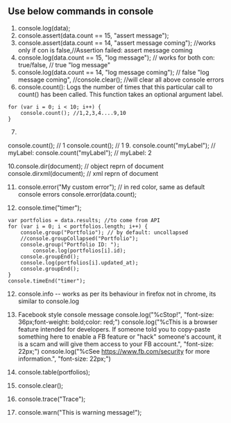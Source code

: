 ## Use below commands in console

1. console.log(data);
2. console.assert(data.count == 15, "assert message");
3. console.assert(data.count == 14, "assert message coming"); //works only if con is false,//Assertion failed: assert message coming
4. console.log(data.count == 15, "log message"); // works for both con: true/false, // true "log message"
5. console.log(data.count == 14, "log message coming"); // false "log message coming", //console.clear(); //will clear all above console errors
6. console.count(): Logs the number of times that this particular call to count() has been called. 
This function takes an optional argument label.

```
for (var i = 0; i < 10; i++) {
    console.count(); //1,2,3,4....9,10
}
```
7. 
console.count(); // 1
console.count(); // 1
9. 
console.count("myLabel"); // myLabel: 
console.count("myLabel"); // myLabel: 2

10.console.dir(document); // object reprn of document
console.dirxml(document); // xml reprn of document

11. console.error("My custom error"); // in red color, same as default console errors
console.error(data.count);

12. console.time("timer");
```
var portfolios = data.results; //to come from API
for (var i = 0; i < portfolios.length; i++) {
    console.group("Portfolio"); // by default: uncollapsed
    //console.groupCollapsed("Portfolio");
    console.group("Portfolio ID: ");
        console.log(portfolios[i].id);
    console.groupEnd();
    console.log(portfolios[i].updated_at);
    console.groupEnd();
}
console.timeEnd("timer");
```

12. console.info -- works as per its behaviour in firefox not in chrome, its similar to console.log

13. Facebook style console message
console.log("%cStop!", "font-size: 36px;font-weight: bold;color: red;")
console.log("%cThis is a browser feature intended for developers. If someone told you to copy-paste something here to enable a FB feature or \"hack\" someone's account, it is a scam and will give them access to your FB account.", "font-size: 22px;")
console.log("%cSee https://www.fb.com/security for more information.", "font-size: 22px;")

14. console.table(portfolios);

15. console.clear();

16. console.trace("Trace");

17. console.warn("This is warning message!");
